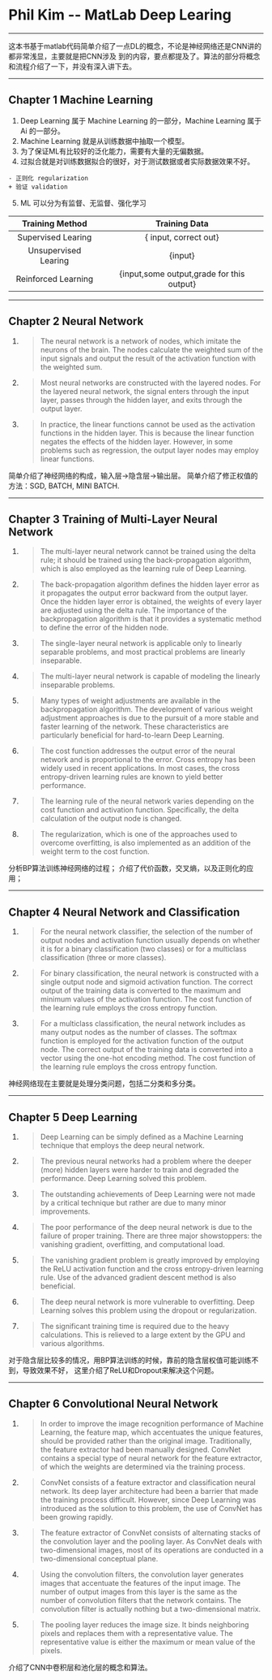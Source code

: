 # Phil Kim  -- MatLab Deep Learing

---

这本书基于matlab代码简单介绍了一点DL的概念，不论是神经网络还是CNN讲的都非常浅显，主要就是把CNN涉及
到的内容，要点都提及了。算法的部分将概念和流程介绍了一下，并没有深入讲下去。

---
## Chapter 1  Machine Learning
  1. Deep Learning 属于 Machine Learning 的一部分，Machine Learning 属于Ai 的一部分。
  2. Machine Learning 就是从训练数据中抽取一个模型。
  3. 为了保证ML有比较好的泛化能力，需要有大量的无偏数据。
  4. 过拟合就是对训练数据拟合的很好，对于测试数据或者实际数据效果不好。
     
    - 正则化 regularization
    + 验证 validation
  5. ML 可以分为有监督、无监督、强化学习
  
| Training Method | Training Data|
|:----:| :----:|
|Supervised Learing|{ input, correct out}|
|Unsupervised Learing|{input}|
|Reinforced Learning|{input,some output,grade for this output}|

---
## Chapter 2 Neural Network
1. >The neural network is a network of nodes, which imitate the
neurons of the brain. The nodes calculate the weighted sum of the
input signals and output the result of the activation function with
the weighted sum.
2. >Most neural networks are constructed with the layered nodes. For
the layered neural network, the signal enters through the input layer,
passes through the hidden layer, and exits through the output layer.
3. >In practice, the linear functions cannot be used as the activation
functions in the hidden layer. This is because the linear function
negates the effects of the hidden layer. However, in some
problems such as regression, the output layer nodes may employ
linear functions.

简单介绍了神经网络的构成，输入层->隐含层->输出层。
简单介绍了修正权值的方法：SGD, BATCH, MINI BATCH.

---
## Chapter 3 Training of Multi-Layer Neural Network
1. >The multi-layer neural network cannot be trained using the delta rule; it should be trained using the back-propagation algorithm,
which is also employed as the learning rule of Deep Learning.
2. >The back-propagation algorithm defines the hidden layer error
as it propagates the output error backward from the output layer.
Once the hidden layer error is obtained, the weights of every layer
are adjusted using the delta rule. The importance of the backpropagation algorithm is that it provides a systematic method to define the error of the hidden node.
3. >The single-layer neural network is applicable only to linearly
separable problems, and most practical problems are linearly
inseparable.
4. >The multi-layer neural network is capable of modeling the
linearly inseparable problems.
5. >Many types of weight adjustments are available in the backpropagation algorithm. The development of various weight
adjustment approaches is due to the pursuit of a more stable
and faster learning of the network. These characteristics are
particularly beneficial for hard-to-learn Deep Learning.
6. >The cost function addresses the output error of the neural
network and is proportional to the error. Cross entropy has
been widely used in recent applications. In most cases, the
cross entropy-driven learning rules are known to yield better
performance.
7. >The learning rule of the neural network varies depending on
the cost function and activation function. Specifically, the delta
calculation of the output node is changed.
8. >The regularization, which is one of the approaches used to
overcome overfitting, is also implemented as an addition of the
weight term to the cost function.

分析BP算法训练神经网络的过程；
介绍了代价函数，交叉熵，以及正则化的应用；

---
## Chapter 4  Neural Network and Classification

1. >For the neural network classifier, the selection of the number of
output nodes and activation function usually depends on whether
it is for a binary classification (two classes) or for a multiclass
classification (three or more classes).
2. >For binary classification, the neural network is constructed with a
single output node and sigmoid activation function. The correct
output of the training data is converted to the maximum and
minimum values of the activation function. The cost function of
the learning rule employs the cross entropy function.
3. >For a multiclass classification, the neural network includes
as many output nodes as the number of classes. The softmax
function is employed for the activation function of the output
node. The correct output of the training data is converted into a
vector using the one-hot encoding method. The cost function of
the learning rule employs the cross entropy function.

神经网络现在主要就是处理分类问题，包括二分类和多分类。

--- 
## Chapter 5 Deep Learning
1. >Deep Learning can be simply defined as a Machine
Learning technique that employs the deep neural network.
2. >The previous neural networks had a problem where the
deeper (more) hidden layers were harder to train and
degraded the performance. Deep Learning solved this
problem.
3. >The outstanding achievements of Deep Learning were not
made by a critical technique but rather are due to many
minor improvements.
4. >The poor performance of the deep neural network is due
to the failure of proper training. There are three major
showstoppers: the vanishing gradient, overfitting, and
computational load.
5. >The vanishing gradient problem is greatly improved by
employing the ReLU activation function and the cross
entropy-driven learning rule. Use of the advanced gradient
descent method is also beneficial.
6. >The deep neural network is more vulnerable to overfitting.
Deep Learning solves this problem using the dropout or
regularization.
7. >The significant training time is required due to the heavy
calculations. This is relieved to a large extent by the GPU
and various algorithms.

对于隐含层比较多的情况，用BP算法训练的时候，靠前的隐含层权值可能训练不到，导致效果不好，
这里介绍了ReLU和Dropout来解决这个问题。

---
## Chapter 6 Convolutional Neural Network
1. >In order to improve the image recognition performance
of Machine Learning, the feature map, which accentuates
the unique features, should be provided rather than the
original image. Traditionally, the feature extractor had
been manually designed. ConvNet contains a special type
of neural network for the feature extractor, of which the
weights are determined via the training process.
2. >ConvNet consists of a feature extractor and classification
neural network. Its deep layer architecture had been a
barrier that made the training process difficult. However,
since Deep Learning was introduced as the solution to this
problem, the use of ConvNet has been growing rapidly.
3. >The feature extractor of ConvNet consists of alternating
stacks of the convolution layer and the pooling layer. As
ConvNet deals with two-dimensional images, most of its
operations are conducted in a two-dimensional conceptual
plane.
4. >Using the convolution filters, the convolution layer
generates images that accentuate the features of the input
image. The number of output images from this layer is the
same as the number of convolution filters that the network
contains. The convolution filter is actually nothing but a
two-dimensional matrix.
5. >The pooling layer reduces the image size. It binds
neighboring pixels and replaces them with a representative
value. The representative value is either the maximum or
mean value of the pixels.

介绍了CNN中卷积层和池化层的概念和算法。
